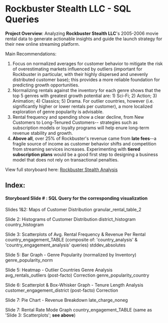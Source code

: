 # Rockbuster Stealth LLC - SQL Queries
**Project Overview**: Analyzing **Rockbuster Stealth LLC**'s 2005-2006 movie rental data to generate actionable insights and guide the launch strategy for their new online streaming platform. 

Main Recommendations: 
1) Focus on normalized averages for customer behavior to mitigate the risk of overestimating markets influenced by outliers (important for Rockbuster in particular, with their highly dispersed and unevenly distributed customer base); this provides a more reliable foundation for predicting growth opportunities.
2) Normalizing rentals against the inventory for each genre shows that the top 5 genres with greatest growth potential are: 1) Sci-Fi; 2) Action; 3) Animation; 4) Classics; 5) Drama. For outlier countries, however (i.e. significantly higher or lower rentals per customer), a more localized exploration of genre popularity is advisable.
3) Rental frequency and spending show a clear decline, from New Customers to Long-Tenured Customers-- strategies such as subscription models or loyalty programs will help enure long-term revenue stability and growth.
4) **Above all**, over 25% of Rockbuster's revenue came from **late fees**--a fragile source of income as customer behavior shifts and competition from streaming services increases. Experimenting with **tiered subscription plans** would be a good first step to designing a business model that does not rely on transactional penalties.  

View full storyboard here: [Rockbuster Stealth Analysis](https://public.tableau.com/app/profile/amy.zhang8641/viz/Rockbusterdataanalysis_1/Story1)

## Index: 
#### Storyboard Slide # : SQL Query for the corresponding visualization

Slides 1&2: Maps of Customer Distribution 
granular_rental_table_2

Slide 2: Histograms of Customer Distribution 
district_histogram
country_histogram
 
Slide 3: Scatterplots of Avg. Rental Frequency & Revenue Per Rental  
country_engagement_TABLE (composite of: 'country_analysis' & 'country_engagement_analysis' queries)
stddev_absolutes

Slide 5: Bar Graph - Genre Popularity (normalized by Inventory)  
genre_popularity_norm

Slide 5: Heatmap - Outlier Countries Genre Analysis  
avg_rentals_outliers 
(post-facto) Correction
genre_popularity_country

Slide 6: Scatterplot & Box-Whisker Graph - Tenure Length Analysis  
customer_engagement_district
(post-facto) Correction

Slide 7: Pie Chart - Revenue Breakdown
late_charge_noneg

Slide 7: Rental Rate Mode Graph
country_engagement_TABLE (same as 'Slide 3: Scatterplots'; **see above**)

